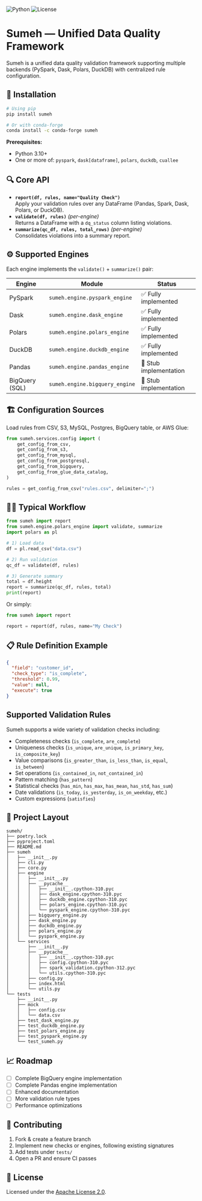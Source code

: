 ![Python](https://img.shields.io/badge/python-3.10%2B-blue.svg)
![License](https://img.shields.io/badge/license-Apache%202.0-green.svg)

# Sumeh — Unified Data Quality Framework

Sumeh is a unified data quality validation framework supporting multiple backends (PySpark, Dask, Polars, DuckDB) with centralized rule configuration.

## 🚀 Installation

```bash
# Using pip
pip install sumeh

# Or with conda-forge
conda install -c conda-forge sumeh
```

**Prerequisites:**  
- Python 3.10+  
- One or more of: `pyspark`, `dask[dataframe]`, `polars`, `duckdb`, `cuallee`

## 🔍 Core API

- **`report(df, rules, name="Quality Check")`**  
  Apply your validation rules over any DataFrame (Pandas, Spark, Dask, Polars, or DuckDB).  
- **`validate(df, rules)`** *(per-engine)*  
  Returns a DataFrame with a `dq_status` column listing violations.  
- **`summarize(qc_df, rules, total_rows)`** *(per-engine)*  
  Consolidates violations into a summary report.

## ⚙️ Supported Engines

Each engine implements the `validate()` + `summarize()` pair:

| Engine                | Module                                  | Status          |
|-----------------------|-----------------------------------------|-----------------|
| PySpark               | `sumeh.engine.pyspark_engine`           | ✅ Fully implemented |
| Dask                  | `sumeh.engine.dask_engine`              | ✅ Fully implemented |
| Polars                | `sumeh.engine.polars_engine`            | ✅ Fully implemented |
| DuckDB                | `sumeh.engine.duckdb_engine`            | ✅ Fully implemented |
| Pandas                | `sumeh.engine.pandas_engine`            | 🔧 Stub implementation |
| BigQuery (SQL)        | `sumeh.engine.bigquery_engine`          | 🔧 Stub implementation |

## 🏗 Configuration Sources

Load rules from CSV, S3, MySQL, Postgres, BigQuery table, or AWS Glue:

```python
from sumeh.services.config import (
    get_config_from_csv,
    get_config_from_s3,
    get_config_from_mysql,
    get_config_from_postgresql,
    get_config_from_bigquery,
    get_config_from_glue_data_catalog,
)

rules = get_config_from_csv("rules.csv", delimiter=";")
```

## 🏃‍♂️ Typical Workflow

```python
from sumeh import report
from sumeh.engine.polars_engine import validate, summarize
import polars as pl

# 1) Load data
df = pl.read_csv("data.csv")

# 2) Run validation
qc_df = validate(df, rules)

# 3) Generate summary
total = df.height
report = summarize(qc_df, rules, total)
print(report)
```

Or simply:

```python
from sumeh import report

report = report(df, rules, name="My Check")
```

## 📋 Rule Definition Example

```json
{
  "field": "customer_id",
  "check_type": "is_complete",
  "threshold": 0.99,
  "value": null,
  "execute": true
}
```

## Supported Validation Rules

Sumeh supports a wide variety of validation checks including:
- Completeness checks (`is_complete`, `are_complete`)
- Uniqueness checks (`is_unique`, `are_unique`, `is_primary_key`, `is_composite_key`)
- Value comparisons (`is_greater_than`, `is_less_than`, `is_equal`, `is_between`)
- Set operations (`is_contained_in`, `not_contained_in`)
- Pattern matching (`has_pattern`)
- Statistical checks (`has_min`, `has_max`, `has_mean`, `has_std`, `has_sum`)
- Date validations (`is_today`, `is_yesterday`, `is_on_weekday`, etc.)
- Custom expressions (`satisfies`)

## 📂 Project Layout

```
sumeh/
├── poetry.lock
├── pyproject.toml
├── README.md
├── sumeh
│   ├── __init__.py
│   ├── cli.py
│   ├── core.py
│   ├── engine
│   │   ├── __init__.py
│   │   ├── __pycache__
│   │   │   ├── __init__.cpython-310.pyc
│   │   │   ├── dask_engine.cpython-310.pyc
│   │   │   ├── duckdb_engine.cpython-310.pyc
│   │   │   ├── polars_engine.cpython-310.pyc
│   │   │   └── pyspark_engine.cpython-310.pyc
│   │   ├── bigquery_engine.py
│   │   ├── dask_engine.py
│   │   ├── duckdb_engine.py
│   │   ├── polars_engine.py
│   │   └── pyspark_engine.py
│   └── services
│       ├── __init__.py
│       ├── __pycache__
│       │   ├── __init__.cpython-310.pyc
│       │   ├── config.cpython-310.pyc
│       │   ├── spark_validation.cpython-312.pyc
│       │   └── utils.cpython-310.pyc
│       ├── config.py
│       ├── index.html
│       └── utils.py
└── tests
    ├── __init__.py
    ├── mock
    │   ├── config.csv
    │   └── data.csv
    ├── test_dask_engine.py
    ├── test_duckdb_engine.py
    ├── test_polars_engine.py
    ├── test_pyspark_engine.py
    └── test_sumeh.py
```

## 📈 Roadmap

- [ ] Complete BigQuery engine implementation
- [ ] Complete Pandas engine implementation
- [ ] Enhanced documentation
- [ ] More validation rule types
- [ ] Performance optimizations

## 🤝 Contributing

1. Fork & create a feature branch  
2. Implement new checks or engines, following existing signatures  
3. Add tests under `tests/`  
4. Open a PR and ensure CI passes

## 📜 License

Licensed under the [Apache License 2.0](LICENSE).

